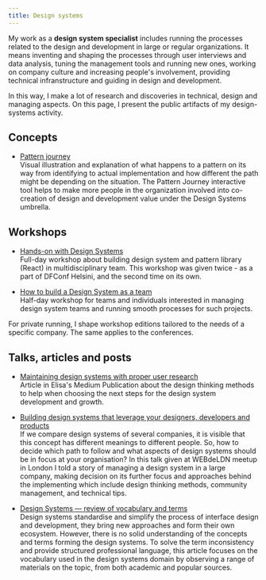 ```yaml
---
title: Design systems
---
```


My work as a **design system specialist** includes running the processes related to the design and development in large or
regular organizations. It means inventing and shaping the processes through user interviews and data analysis, tuning
the management tools and running new ones, working on company culture and increasing people's involvement, providing
technical infranstructure and guiding in design and development.

In this way, I make a lot of research and discoveries in technical, design and managing aspects. On this page, I present
the public artifacts of my design-systems activity.

## Concepts

* [Pattern journey](/design-systems/pattern-journey/)<br/>
  Visual illustration and explanation of what happens to a pattern on its way from identifying to actual implementation
  and how different the path might be depending on the situation. The Pattern Journey interactive tool helps to make
  more people in the organization involved into co-creation of design and development value under the Design Systems
  umbrella.

## Workshops

* [Hands-on with Design Systems](/design-systems/hands-on-workshop/)<br/>
Full-day workshop about building design system and pattern library (React) in multidisciplinary team. This workshop was
given twice - as a part of DFConf Helsini, and the second time on its own.

* [How to build a Design System as a team](/design-systems/team-process-workshop/)<br/>
Half-day workshop for teams and individuals interested in managing design system teams and running smooth processes for
such projects.

For private running, I shape workshop editions tailored to the needs of a specific company. The same applies to
the conferences.

## Talks, articles and posts

* [Maintaining design systems with proper user
  research](https://medium.com/elisa-design/maintaining-design-systems-with-user-research-3ba5feafc336)<br/>
  Article in Elisa's Medium Publication about the design thinking methods to help when choosing the next steps for the
  design system development and growth.

* [Building design systems that leverage your designers, developers and
  products](http://varya.me/design-systems-thinking/)<br/>
If we compare design systems of several companies, it is visible that this concept has different meanings to different
people. So, how to decide which path to follow and what aspects of design systems should be in focus at your
organisation? In this talk given at WEBdeLDN meetup in London I told a story of managing a design system in a large
company, making decision on its further focus and approaches behind the implementing which include design thinking
methods, community management, and technical tips.

* [Design Systems — review of vocabulary and terms](/blog/design-systems-review/)<br/>
Design systems standardise and simplify the process of interface design and development, they bring new
approaches and form their own ecosystem. However, there is no solid understanding of the concepts and terms forming
the design systems. To solve the term inconsistency and provide structured professional language, this article
focuses on the vocabulary used in the design systems domain by observing a range of materials on the topic, from
both academic and popular sources.
